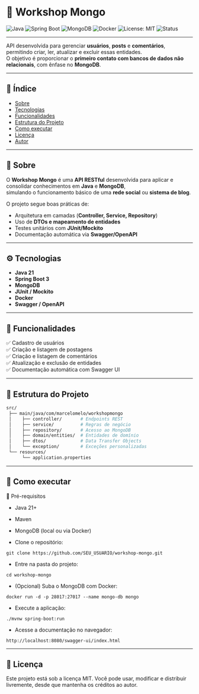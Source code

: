 # 🚀 Workshop Mongo

![Java](https://img.shields.io/badge/Java-21-red?logo=openjdk)
![Spring Boot](https://img.shields.io/badge/Spring%20Boot-3.x-brightgreen?logo=springboot)
![MongoDB](https://img.shields.io/badge/MongoDB-Database-success?logo=mongodb)
![Docker](https://img.shields.io/badge/Docker-Enabled-blue?logo=docker)
![License: MIT](https://img.shields.io/badge/License-MIT-yellow.svg)
![Status](https://img.shields.io/badge/Status-Em%20Desenvolvimento-orange)

---

API desenvolvida para gerenciar **usuários**, **posts** e **comentários**, permitindo criar, ler, atualizar e excluir essas entidades.  
O objetivo é proporcionar o **primeiro contato com bancos de dados não relacionais**, com ênfase no **MongoDB**.

---

## 📑 Índice
- [Sobre](#-sobre)
- [Tecnologias](#-tecnologias)
- [Funcionalidades](#-funcionalidades)
- [Estrutura do Projeto](#-estrutura-do-projeto)
- [Como executar](#-como-executar)
- [Licença](#-licença)
- [Autor](#-autor)

---

## 🧩 Sobre

O **Workshop Mongo** é uma **API RESTful** desenvolvida para aplicar e consolidar conhecimentos em **Java** e **MongoDB**,  
simulando o funcionamento básico de uma **rede social** ou **sistema de blog**.

O projeto segue boas práticas de:
- Arquitetura em camadas (**Controller, Service, Repository**)
- Uso de **DTOs e mapeamento de entidades**
- Testes unitários com **JUnit/Mockito**
- Documentação automática via **Swagger/OpenAPI**

---

## ⚙️ Tecnologias

- **Java 21**
- **Spring Boot 3**
- **MongoDB**
- **JUnit / Mockito**
- **Docker**
- **Swagger / OpenAPI**

---

## 🚀 Funcionalidades

✅ Cadastro de usuários  
✅ Criação e listagem de postagens  
✅ Criação e listagem de comentários  
✅ Atualização e exclusão de entidades  
✅ Documentação automática com Swagger UI

---

## 🧠 Estrutura do Projeto

```bash
src/
 ├── main/java/com/marcelomelo/workshopmongo
 │    ├── controller/       # Endpoints REST
 │    ├── service/          # Regras de negócio
 │    ├── repository/       # Acesso ao MongoDB
 │    ├── domain/entities/  # Entidades de domínio
 │    ├── dtos/             # Data Transfer Objects
 │    └── exception/        # Exceções personalizadas
 └── resources/
      └── application.properties
```

---


## 🧱️ Como executar

🔹 Pré-requisitos

- Java 21+
- Maven
- MongoDB (local ou via Docker)

- Clone o repositório:

````
git clone https://github.com/SEU_USUARIO/workshop-mongo.git
````

- Entre na pasta do projeto:

````
cd workshop-mongo
````

- (Opcional) Suba o MongoDB com Docker:

````
docker run -d -p 28017:27017 --name mongo-db mongo
````

- Execute a aplicação:

````
./mvnw spring-boot:run
````

- Acesse a documentação no navegador:

````
http://localhost:8080/swagger-ui/index.html
````

---

## 📜 Licença

Este projeto está sob a licença MIT.
Você pode usar, modificar e distribuir livremente, desde que mantenha os créditos ao autor.